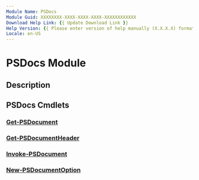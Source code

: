 ```yaml
---
Module Name: PSDocs
Module Guid: XXXXXXXX-XXXX-XXXX-XXXX-XXXXXXXXXXXX
Download Help Link: {{ Update Download Link }}
Help Version: {{ Please enter version of help manually (X.X.X.X) format }}
Locale: en-US
---
```


# PSDocs Module
## Description


## PSDocs Cmdlets
### [Get-PSDocument](Get-PSDocument.md)


### [Get-PSDocumentHeader](Get-PSDocumentHeader.md)


### [Invoke-PSDocument](Invoke-PSDocument.md)


### [New-PSDocumentOption](New-PSDocumentOption.md)


